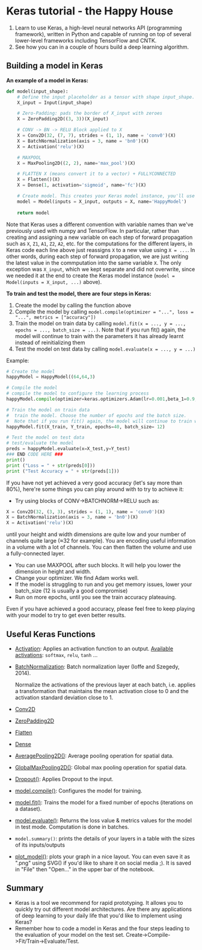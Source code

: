 # Keras tutorial - the Happy House

1. Learn to use Keras, a high-level neural networks API (programming framework), written in Python and capable of running on top of several lower-level frameworks including TensorFlow and CNTK. 
2. See how you can in a couple of hours build a deep learning algorithm.

## Building a model in Keras

**An example of a model in Keras:**

```python
def model(input_shape):
    # Define the input placeholder as a tensor with shape input_shape. Think of this as your input image!
    X_input = Input(input_shape)

    # Zero-Padding: pads the border of X_input with zeroes
    X = ZeroPadding2D((3, 3))(X_input)

    # CONV -> BN -> RELU Block applied to X
    X = Conv2D(32, (7, 7), strides = (1, 1), name = 'conv0')(X)
    X = BatchNormalization(axis = 3, name = 'bn0')(X)
    X = Activation('relu')(X)

    # MAXPOOL
    X = MaxPooling2D((2, 2), name='max_pool')(X)

    # FLATTEN X (means convert it to a vector) + FULLYCONNECTED
    X = Flatten()(X)
    X = Dense(1, activation='sigmoid', name='fc')(X)

    # Create model. This creates your Keras model instance, you'll use this instance to train/test the model.
    model = Model(inputs = X_input, outputs = X, name='HappyModel')
    
    return model
```
Note that Keras uses a different convention with variable names than we've previously used with numpy and TensorFlow. In particular, rather than creating and assigning a new variable on each step of forward propagation such as `X`, `Z1`, `A1`, `Z2`, `A2`, etc. for the computations for the different layers, in Keras code each line above just reassigns `X` to a new value using `X = ...`. In other words, during each step of forward propagation, we are just writing the latest value in the commputation into the same variable `X`. The only exception was `X_input`, which we kept separate and did not overwrite, since we needed it at the end to create the Keras model instance (`model = Model(inputs = X_input, ...)` above). 

**To train and test the model, there are four steps in Keras:**
1. Create the model by calling the function above
2. Compile the model by calling `model.compile(optimizer = "...", loss = "...", metrics = ["accuracy"])`
3. Train the model on train data by calling `model.fit(x = ..., y = ..., epochs = ..., batch_size = ...)`. Note that if you run fit() again, the model will continue to train with the parameters it has already learnt instead of reinitializing them
4. Test the model on test data by calling `model.evaluate(x = ..., y = ...)`

Example:

```python
# Create the model
happyModel = HappyModel((64,64,3)

# Compile the model
# compile the model to configure the learning process
happyModel.compile(optimizer=keras.optimizers.Adam(lr=0.001,beta_1=0.9, beta_2=0.999, epsilon=1e-08, decay=0.0), loss = "binary_crossentropy", metrics = ["accuracy"])

# Train the model on train data
#  train the model. Choose the number of epochs and the batch size.
#  Note that if you run fit() again, the model will continue to train with the parameters it has already learnt instead of reinitializing them.
happyModel.fit(X_train, Y_train, epochs=40, batch_size= 12)

# Test the model on test data
# test/evaluate the model
preds = happyModel.evaluate(x=X_test,y=Y_test)
### END CODE HERE ###
print()
print ("Loss = " + str(preds[0]))
print ("Test Accuracy = " + str(preds[1]))

```

If you have not yet achieved a very good accuracy (let's say more than 80%), here're some things you can play around with to try to achieve it:

- Try using blocks of CONV->BATCHNORM->RELU such as:
```python
X = Conv2D(32, (3, 3), strides = (1, 1), name = 'conv0')(X)
X = BatchNormalization(axis = 3, name = 'bn0')(X)
X = Activation('relu')(X)
```
until your height and width dimensions are quite low and your number of channels quite large (≈32 for example). You are encoding useful information in a volume with a lot of channels. You can then flatten the volume and use a fully-connected layer.
- You can use MAXPOOL after such blocks. It will help you lower the dimension in height and width.
- Change your optimizer. We find Adam works well. 
- If the model is struggling to run and you get memory issues, lower your batch_size (12 is usually a good compromise)
- Run on more epochs, until you see the train accuracy plateauing. 

Even if you have achieved a good accuracy, please feel free to keep playing with your model to try to get even better results. 


## Useful Keras Functions

- [Activation](https://keras.io/layers/core/#activation): Applies an activation function to an output. [Available activations](https://keras.io/activations/#available-activations): `softmax`, `relu`, `tanh` ...
- [BatchNormalization](https://keras.io/layers/normalization/#batchnormalization): Batch normalization layer (Ioffe and Szegedy, 2014). 

  Normalize the activations of the previous layer at each batch, i.e. applies a transformation that maintains the mean activation close to 0 and the activation standard deviation close to 1.
- [Conv2D](https://keras.io/layers/convolutional/#conv2d)
- [ZeroPadding2D](https://keras.io/layers/convolutional/#zeropadding2d)
- [Flatten](https://keras.io/layers/core/#flatten)
- [Dense](https://keras.io/layers/core/#dense)

- [AveragePooling2D()](https://keras.io/layers/pooling/#averagepooling2d): Average pooling operation for spatial data.
- [GlobalMaxPooling2D()](https://keras.io/layers/pooling/#globalmaxpooling2d): Global max pooling operation for spatial data.
- [Dropout()](https://keras.io/layers/core/#dropout): Applies Dropout to the input.
- [model.compile()](https://keras.io/models/model/): Configures the model for training.
- [model.fit()](https://keras.io/models/model/): Trains the model for a fixed number of epochs (iterations on a dataset).
- [model.evaluate()](https://keras.io/models/model/): Returns the loss value & metrics values for the model in test mode. Computation is done in batches.
- `model.summary()`: prints the details of your layers in a table with the sizes of its inputs/outputs
- [plot_model()](https://keras.io/visualization/): plots your graph in a nice layout. You can even save it as ".png" using SVG() if you'd like to share it on social media ;). It is saved in "File" then "Open..." in the upper bar of the notebook.


## Summary

- Keras is a tool we recommend for rapid prototyping. It allows you to quickly try out different model architectures. Are there any applications of deep learning to your daily life that you'd like to implement using Keras? 
- Remember how to code a model in Keras and the four steps leading to the evaluation of your model on the test set. Create->Compile->Fit/Train->Evaluate/Test.

